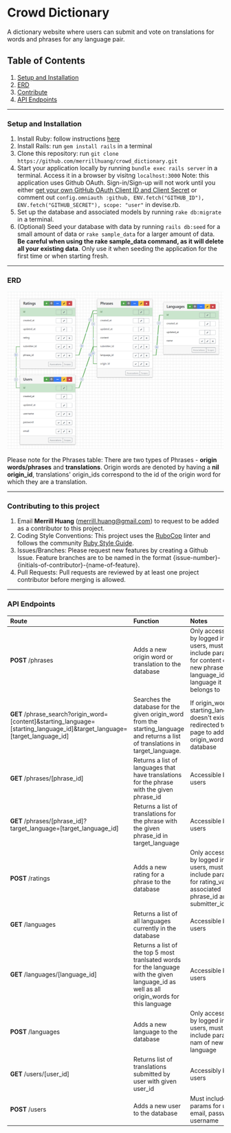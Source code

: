 # Crowd Dictionary

<p>A dictionary website where users can submit and vote on translations for words and phrases for any language pair.</p>

## Table of Contents
1.   [Setup and Installation](#setup)
2.   [ERD](#erd)
3.   [Contribute](#contribute)
4.   [API Endpoints](#api)

***

### Setup and Installation <a name="setup"></a>

1.    Install Ruby: follow instructions [here](https://www.ruby-lang.org/en/documentation/installation/)
2.    Install Rails: 
    run ```gem install rails``` in a terminal
3.    Clone this repository: run ```git clone https://github.com/merrillhuang/crowd_dictionary.git```
4.    Start your application locally by running ```bundle exec rails server``` in a terminal. Access it in a browser by visitng ```localhost:3000``` Note: this application uses Github OAuth. Sign-in/Sign-up will not work until you either [get your own GitHub OAuth Client ID and Client Secret](https://docs.github.com/en/apps/oauth-apps/building-oauth-apps/authenticating-to-the-rest-api-with-an-oauth-app#registering-your-app) or comment out ```config.omniauth :github, ENV.fetch("GITHUB_ID"), ENV.fetch("GITHUB_SECRET"), scope: "user"``` in devise.rb.
5.    Set up the database and associated models by running ```rake db:migrate``` in a terminal.
6.    (Optional) Seed your database with data by running ```rails db:seed``` for a small amount of data or ```rake sample_data``` for a larger amount of data. <strong>Be careful when using the rake sample_data command, as it will delete all your existing data</strong>. Only use it when seeding the application for the first time or when starting fresh.
***

### ERD <a name="erd"></a>

![ERD for the tables for this project](app/assets/images/crowd-dictionary-ERD.png)

<p>Please note for the Phrases table: There are two types of Phrases - <strong>origin words/phrases</strong> and <strong>translations</strong>. Origin words are denoted by having a <strong>nil origin_id</strong>, translations' origin_ids correspond to the id of the origin word for which they are a translation. </p>

***

### Contributing to this project <a name="contribute"></a>
1.    Email <strong>Merrill Huang</strong> (merrill.huang@gmail.com) to request to be added as a contributor to this project.
2.    Coding Style Conventions: This project uses the [RuboCop](https://rubocop.org/) linter and follows the community [Ruby Style Guide](https://rubystyle.guide/).
3.    Issues/Branches: Please request new features by creating a Github Issue. Feature branches are to be named in the format {issue-number}-{initials-of-contributor}-{name-of-feature}.
4.    Pull Requests: Pull requests are reviewed by at least one project contributor before merging is allowed.

***

### API Endpoints <a name="api"></a>

| Route | Function | Notes |
| :----- | :----- | :----- |
| <strong>POST</strong> /phrases | Adds a new origin word or translation to the database | Only accessible by logged in users, must include params for content of new phrase and language_id of language it belongs to |
| <strong>GET</strong> /phrase_search?origin_word=[content]&starting_language=[starting_language_id]&target_language=[target_language_id] | Searches the database for the given origin_word from the starting_language and returns a list of translations in target_language. | If origin_word for starting_language doesn't exist, redirected to page to add origin_word to database |
| <strong>GET</strong> /phrases/[phrase_id] | Returns a list of languages that have translations for the phrase with the given phrase_id | Accessible by all users |
| <strong>GET</strong> /phrases/[phrase_id]?target_language=[target_language_id] | Returns a list of translations for the phrase with the given phrase_id in target_language | Accessible by all users |
| <strong>POST</strong> /ratings | Adds a new rating for a phrase to the database | Only accessible by logged in users, must include params for rating_val and associated phrase_id and submitter_id |
| <strong>GET</strong> /languages | Returns a list of all languages currently in the database | Accessible by all users |
| <strong>GET</strong> /languages/[language_id] | Returns a list of the top 5 most tranlsated words for the language with the given language_id as well as all origin_words for this language | Accessible by all users |
| <strong>POST</strong> /languages | Adds a new language to the database | Only accessible by logged in users, must include param for nam of new language |
| <strong>GET</strong> /users/[user_id] | Returns list of translations submitted by user with given user_id | Accessibly by all users |
| <strong>POST</strong> /users | Adds a new user to the database | Must include params for user's email, password, username |
